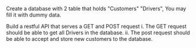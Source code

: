 Create a database with 2 table that holds
"Customers"
"Drivers", 
You may fill it with dummy data.

Build a restful API that serves a GET and POST request
i. The GET request should be able to get all Drivers in the database.
ii. The post request should be able to accept and store new customers to the database.
